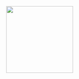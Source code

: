 <img height="180em" src="https://github-readme-stats.vercel.app/api?username=elmaedesistemas&show_icons=true&hide_border=true&&count_private=true&include_all_commits=true" />
